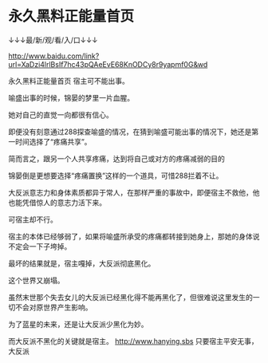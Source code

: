 # 永久黑料正能量首页

↓↓↓最/新/观/看/入/口↓↓↓

http://www.baidu.com/link?url=XaDzi4lrlBsIf7hc43pQAeEvE68KnODCy8r9yapmf0G&wd

永久黑料正能量首页
宿主可不能出事。

喻盛出事的时候，锦晏的梦里一片血腥。

她对自己的直觉一向都很有信心。

即便没有刻意通过288探查喻盛的情况，在猜到喻盛可能出事的情况下，她还是第一时间选择了“疼痛共享”。

简而言之，跟另一个人共享疼痛，达到将自己或对方的疼痛减弱的目的

锦晏倒是更想要选择“疼痛置换”这样的一个道具，可惜288拦着不让。

大反派意志力和身体素质都异于常人，在那样严重的事故中，即便宿主不救他，他也能凭借惊人的意志力活下来。

可宿主却不行。

宿主的本体已经够弱了，如果将喻盛所承受的疼痛都转接到她身上，那她的身体说不定会一下子垮掉。

最坏的结果就是，宿主嘎掉，大反派彻底黑化。

这个世界又崩塌。

虽然末世那个失去女儿的大反派已经黑化得不能再黑化了，但很难说这里发生的一切不会对原世界产生影响。

为了蓝星的未来，还是让大反派少黑化为妙。

而大反派不黑化的关键就是宿主。
http://www.hanying.sbs
只要宿主平安无事，大反派

